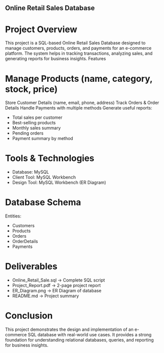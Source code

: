 ## Online Retail Sales Database
# Project Overview
This project is a SQL-based Online Retail Sales Database designed to manage customers, products, orders, and payments for an e-commerce platform.
The system helps in tracking transactions, analyzing sales, and generating reports for business insights.
Features

# Manage Products (name, category, stock, price)
Store Customer Details (name, email, phone, address)
Track Orders & Order Details
Handle Payments with multiple methods
Generate useful reports:
- Total sales per customer
- Best-selling products
- Monthly sales summary
- Pending orders
- Payment summary by method

# Tools & Technologies
- Database: MySQL
- Client Tool: MySQL Workbench
- Design Tool: MySQL Workbench (ER Diagram)

# Database Schema
Entities:
- Customers
- Products
- Orders
- OrderDetails
- Payments

# Deliverables
- Online_Retail_Sale.sql → Complete SQL script
- Project_Report.pdf → 2-page project report
- ER_Diagram.png → ER Diagram of database
- README.md → Project summary

# Conclusion
This project demonstrates the design and implementation of an e-commerce SQL database with real-world use cases. 
It provides a strong foundation for understanding relational databases, queries, and reporting for business insights.
